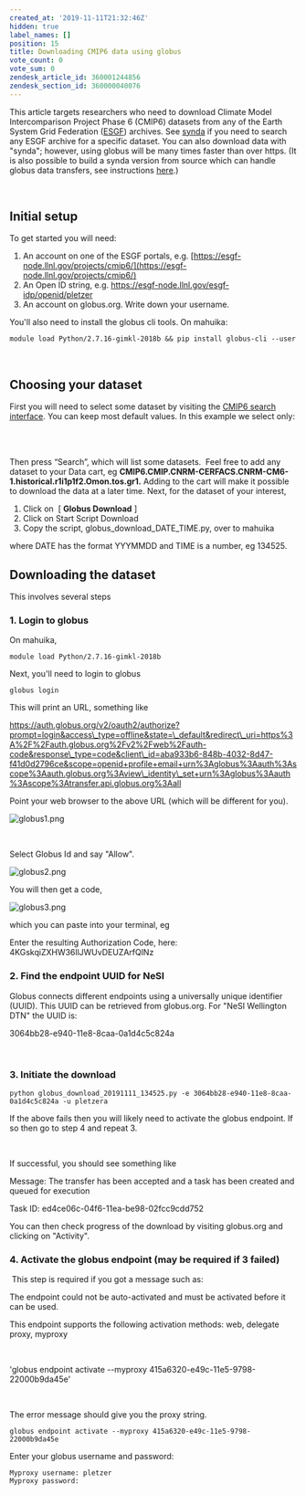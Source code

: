 ```yaml
---
created_at: '2019-11-11T21:32:46Z'
hidden: true
label_names: []
position: 15
title: Downloading CMIP6 data using globus
vote_count: 0
vote_sum: 0
zendesk_article_id: 360001244856
zendesk_section_id: 360000040076
---
```


This article targets researchers who need to download Climate Model
Intercomparison Project Phase 6 (CMIP6) datasets from any of the Earth
System Grid Federation ([ESGF](http://pcmdi.llnl.gov/)) archives. See
[synda](https://support.nesi.org.nz/hc/en-gb/articles/360001208256-SYNDA)
if you need to search any ESGF archive for a specific dataset. You can
also download data with "synda"; however, using globus will be many
times faster than over https. (It is also possible to build a synda
version from source which can handle globus data transfers, see
instructions
[here](http://prodiguer.github.io/synda/sdt/globustransfer.html).)

 

## Initial setup

To get started you will need:

1.  An account on one of the ESGF portals, e.g.
    [https://esgf-node.llnl.gov/projects/cmip6/](https://esgf-node.llnl.gov/projects/cmip6/)
2.  An Open ID string, e.g.
    <https://esgf-node.llnl.gov/esgf-idp/openid/pletzer>
3.  An account on globus.org. Write down your username.

You'll also need to install the globus cli tools. On mahuika:

    module load Python/2.7.16-gimkl-2018b && pip install globus-cli --user

 

## Choosing your dataset

First you will need to select some dataset by visiting the [CMIP6 search
interface](https://esgf-node.llnl.gov/search/cmip6/). You can keep most
default values. In this example we select only:

<table>
<tbody>
<tr class="odd">
</tr>
<tr class="even">
</tr>
<tr class="odd">
</tr>
<tr class="even">
</tr>
<tr class="odd">
</tr>
</tbody>
</table>

 

Then press “Search”, which will list some datasets.  Feel free to add
any dataset to your Data cart,
eg **CMIP6.CMIP.CNRM-CERFACS.CNRM-CM6-1.historical.r1i1p1f2.Omon.tos.gr1.**
Adding to the cart will make it possible to download the data at a later
time. Next, for the dataset of your interest,

1.  Click on  \[ **Globus Download** \] 
2.  Click on Start Script Download
3.  Copy the script, globus\_download\_DATE\_TIME.py, over to mahuika

where DATE has the format YYYMMDD and TIME is a number, eg 134525. 

## Downloading the dataset

This involves several steps

### 1. Login to globus

On mahuika, 

    module load Python/2.7.16-gimkl-2018b

Next, you'll need to login to globus

    globus login

This will print an URL, something like

https://auth.globus.org/v2/oauth2/authorize?prompt=login&access\_type=offline&state=\_default&redirect\_uri=https%3A%2F%2Fauth.globus.org%2Fv2%2Fweb%2Fauth-code&response\_type=code&client\_id=aba933b6-848b-4032-8d47-f41d0d2796ce&scope=openid+profile+email+urn%3Aglobus%3Aauth%3Ascope%3Aauth.globus.org%3Aview\_identity\_set+urn%3Aglobus%3Aauth%3Ascope%3Atransfer.api.globus.org%3Aall

Point your web browser to the above URL (which will be different for
you).

![globus1.png](../../includes/images/globus1.png)

 

Select Globus Id and say "Allow".

![globus2.png](../../includes/images/globus2.png)

You will then get a code,

![globus3.png](../../includes/images/globus3.png)

which you can paste into your terminal, eg

Enter the resulting Authorization Code, here:
4KGskqiZXHW36llJWUvDEUZArfQlNz

### 2. Find the endpoint UUID for NeSI

Globus connects different endpoints using a universally unique
identifier (UUID). This UUID can be retrieved from globus.org. For "NeSI
Wellington DTN" the UUID is:

3064bb28-e940-11e8-8caa-0a1d4c5c824a

 

### 3. Initiate the download

    python globus_download_20191111_134525.py -e 3064bb28-e940-11e8-8caa-0a1d4c5c824a -u pletzera

If the above fails then you will likely need to activate the globus
endpoint. If so then go to step 4 and repeat 3.

 

If successful, you should see something like

Message: The transfer has been accepted and a task has been created and
queued for execution

Task ID: ed4ce06c-04f6-11ea-be98-02fcc9cdd752

You can then check progress of the download by visiting globus.org and
clicking on "Activity". 

### 4. Activate the globus endpoint (may be required if 3 failed)

 This step is required if you got a message such as:

The endpoint could not be auto-activated and must be activated before it
can be used.

This endpoint supports the following activation methods: web, delegate
proxy, myproxy

 

'globus endpoint activate --myproxy
415a6320-e49c-11e5-9798-22000b9da45e'

 

The error message should give you the proxy string. 

    globus endpoint activate --myproxy 415a6320-e49c-11e5-9798-22000b9da45e

Enter your globus username and password:

    Myproxy username: pletzer 
    Myproxy password: 

###  

 

 
